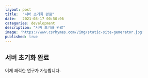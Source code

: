 ```yaml
---
layout: post
title:  "서버 초기화 완료"
date:   2021-08-17 00:50:06
categories: development
description: "서버 초기화 완료"
image: 'https://www.csrhymes.com//img/static-site-generator.jpg'
published: true
---
```


## 서버 초기화 완료
이제 쾌적한 연구가 가능합니다.